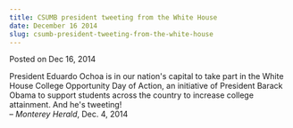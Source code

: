 ```yaml
---
title: CSUMB president tweeting from the White House
date: December 16 2014
slug: csumb-president-tweeting-from-the-white-house
---
```


 



<span class="date">Posted on Dec 16, 2014    </span>
<p>President Eduardo Ochoa is in our nation&apos;s capital to take part
in the White House College Opportunity Day of Action, an initiative
of President Barack Obama to support students across the country to
increase college attainment. And he&apos;s tweeting!<br>
&#x2013; <em>Monterey Herald</em>, Dec. 4, 2014<br>
&#xA0;</br></br></p>





```
